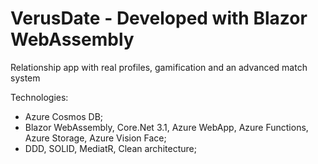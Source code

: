 # VerusDate - Developed with Blazor WebAssembly

Relationship app with real profiles, gamification and an advanced match system

Technologies:
* Azure Cosmos DB;
* Blazor WebAssembly, Core.Net 3.1, Azure WebApp, Azure Functions, Azure Storage, Azure Vision Face;
* DDD, SOLID, MediatR, Clean architecture;
